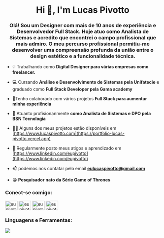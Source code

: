 <h1 align="center">Hi 👋, I'm Lucas Pivotto</h1>
<h3 align="center">Olá! Sou um Designer com mais de 10 anos de experiência e Desenvolvedor Full Stack. Hoje atuo como Analista de Sistemas e acredito que encontrei o campo profissional que mais admiro.  O meu percurso profissional permitiu-me desenvolver uma compreensão profunda da união entre o design estético e a funcionalidade técnica.
</h3>

- 💡 Trabalhando como **Digital Designer para várias empresas como freelancer.**

- 💻 Cursando **Análise e Desenvolvimento de Sistemas pela Unifatecie** e graduado como **Full Stack Developer pela Gama academy**

- 💬Tenho colaborado com vários projetos **Full Stack para aumentar minha experiência**

- 🤝 Atuanto profisionanmente **como Analista de Sistemas e DPO pela BSN Tecnologia**

- 👨‍💻 Alguns dos meus projetos estão disponíveis em [https://www.lucaspivotto.com](https://portfolio-lucas-pivotto.vercel.app)

- 📝 Regularmente posto meus atigos e aprendizado em [https://www.linkedin.com/eupivotto](https://www.linkedin.com/eupivotto)

- 📫 podemos nos contatar pelo email **eulucaspivotto@gmail.com**

- 😁  **Pesquisador nato da Série Game of Thrones**

<h3 align="left">Conect-se comigo:</h3>
<p align="left">
<a href="https://codepen.io/eupivotto" target="blank"><img align="center" src="https://raw.githubusercontent.com/rahuldkjain/github-profile-readme-generator/master/src/images/icons/Social/codepen.svg" alt="eupivotto" height="30" width="40" /></a>
<a href="https://twitter.com/eupivotto" target="blank"><img align="center" src="https://raw.githubusercontent.com/rahuldkjain/github-profile-readme-generator/master/src/images/icons/Social/twitter.svg" alt="eupivotto" height="30" width="40" /></a>
<a href="https://linkedin.com/in/eupivotto" target="blank"><img align="center" src="https://raw.githubusercontent.com/rahuldkjain/github-profile-readme-generator/master/src/images/icons/Social/linked-in-alt.svg" alt="eupivotto" height="30" width="40" /></a>
<a href="https://instagram.com/eupivotto" target="blank"><img align="center" src="https://raw.githubusercontent.com/rahuldkjain/github-profile-readme-generator/master/src/images/icons/Social/instagram.svg" alt="eupivotto" height="30" width="40" /></a>
</p>

<h3 align="left">Linguagens e Ferramentas:</h3>
<p align="left">
  <a href="https://skillicons.dev">
    <img src="https://skillicons.dev/icons?i=angular,laravel,docker,nextjs,react,typescript,tailwind,javascript,git,html,css,styledcomponents,sass,bootstrap,wordpress,figma,ps,ae,pr" />
  </a>
</p>
